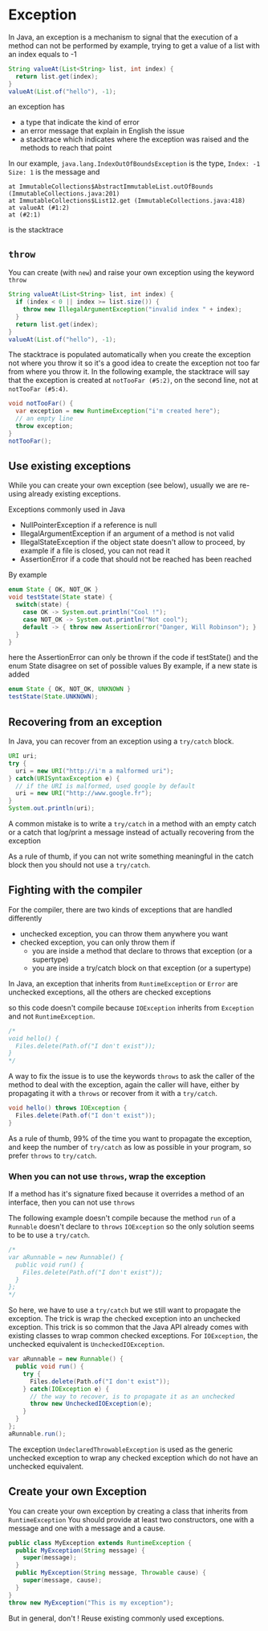 
# Exception

In Java, an exception is a mechanism to signal that the
execution of a method can not be performed
by example, trying to get a value of a list with an index equals to -1
```java
String valueAt(List<String> list, int index) {
  return list.get(index);
}
valueAt(List.of("hello"), -1);
```

an exception has
- a type that indicate the kind of error
- an error message that explain in English the issue
- a stacktrace which indicates where the exception was raised
  and the methods to reach that point

In our example, `java.lang.IndexOutOfBoundsException` is the type,
`Index: -1 Size: 1` is the message and
```
at ImmutableCollections$AbstractImmutableList.outOfBounds (ImmutableCollections.java:201)
at ImmutableCollections$List12.get (ImmutableCollections.java:418)
at valueAt (#1:2)
at (#2:1)
```
is the stacktrace


## `throw`
You can create (with `new`) and raise your own exception using the keyword `throw`
```java
String valueAt(List<String> list, int index) {
  if (index < 0 || index >= list.size()) {
    throw new IllegalArgumentException("invalid index " + index);
  }
  return list.get(index);
}
valueAt(List.of("hello"), -1);
```

The stacktrace is populated automatically when you create the exception
not where you throw it so it's a good idea to create the exception
not too far from where you throw it.
In the following example, the stacktrace will say that the exception
is created at `notTooFar (#5:2)`, on the second line, not at `notTooFar (#5:4)`.
```java
void notTooFar() {
  var exception = new RuntimeException("i'm created here");
  // an empty line
  throw exception;
}
notTooFar();
```


## Use existing exceptions
While you can create your own exception (see below),
usually we are re-using already existing exceptions.

Exceptions commonly used in Java
- NullPointerException if a reference is null
- IllegalArgumentException if an argument of a method is not valid
- IllegalStateException if the object state doesn't allow to proceed,
  by example if a file is closed, you can not read it
- AssertionError if a code that should not be reached has been reached

By example
```java
enum State { OK, NOT_OK }
void testState(State state) {
  switch(state) {
    case OK -> System.out.println("Cool !");
    case NOT_OK -> System.out.println("Not cool");
    default -> { throw new AssertionError("Danger, Will Robinson"); }
  }
}
```
here the AssertionError can only be thrown if the code if testState()
and the enum State disagree on set of possible values
By example, if a new state is added
```java
enum State { OK, NOT_OK, UNKNOWN }
testState(State.UNKNOWN);
```


## Recovering from an exception
In Java, you can recover from an exception using a `try/catch` block.
```java
URI uri;
try {
  uri = new URI("http://i'm a malformed uri");
} catch(URISyntaxException e) {
  // if the URI is malformed, used google by default
  uri = new URI("http://www.google.fr");
}
System.out.println(uri);
```

A common mistake is to write a `try/catch` in a method with an empty catch
or a catch that log/print a message instead of actually recovering from the
exception

As a rule of thumb, if you can not write something meaningful in the catch
block then you should not use a `try/catch`.


## Fighting with the compiler
For the compiler, there are two kinds of exceptions that are handled differently
- unchecked exception, you can throw them anywhere you want
- checked exception, you can only throw them if
  - you are inside a method that declare to throws that exception (or a supertype)
  - you are inside a try/catch block on that exception (or a supertype)

In Java, an exception that inherits from `RuntimeException` or `Error` are
unchecked exceptions, all the others are checked exceptions 

so this code doesn't compile because `IOException` inherits from `Exception`
and not `RuntimeException`. 
```java
/*
void hello() {
  Files.delete(Path.of("I don't exist"));
}
*/
```

A way to fix the issue is to use the keywords `throws` to ask the caller
of the method to deal with the exception, again the caller will have,
either by propagating it with a `throws` or recover from it with a `try/catch`.
```java
void hello() throws IOException {
  Files.delete(Path.of("I don't exist"));
}
```

As a rule of thumb, 99% of the time you want to propagate the exception,
and keep the number of `try/catch` as low as possible in your program,
so prefer `throws` to `try/catch`.


### When you can not use `throws`, wrap the exception

If a method has it's signature fixed because it overrides a method of an interface,
then you can not use `throws`

The following example doesn't compile because the method `run` of a `Runnable`
doesn't declare to `throws` `IOException` so the only solution seems to be
to use a `try/catch`.
```java
/*
var aRunnable = new Runnable() {
  public void run() {
    Files.delete(Path.of("I don't exist"));
  }
};
*/
```

So here, we have to use a `try/catch` but we still want to propagate the exception.
The trick is wrap the checked exception into an unchecked exception.
This trick is so common that the Java API already comes with existing
classes to wrap common checked exceptions. For `IOException`, the unchecked
equivalent is `UncheckedIOException`. 

```java
var aRunnable = new Runnable() {
  public void run() {
    try {
      Files.delete(Path.of("I don't exist"));
    } catch(IOException e) {
      // the way to recover, is to propagate it as an unchecked
      throw new UncheckedIOException(e);
    }
  }
};
aRunnable.run();
```

The exception `UndeclaredThrowableException` is used as the generic unchecked exception
to wrap any checked exception which do not have an unchecked equivalent.


## Create your own Exception

You can create your own exception by creating a class that inherits from `RuntimeException`
You should provide at least two constructors, one with a message and one with a message
and a cause.

```java
public class MyException extends RuntimeException {
  public MyException(String message) {
    super(message);
  }
  public MyException(String message, Throwable cause) {
    super(message, cause);
  }
}
throw new MyException("This is my exception");
```

But in general, don't ! Reuse existing commonly used exceptions.

